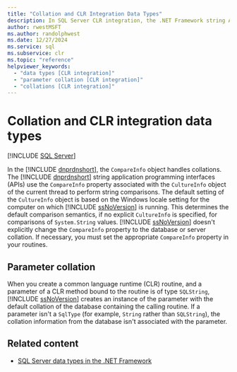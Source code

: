 ```yaml
---
title: "Collation and CLR Integration Data Types"
description: In SQL Server CLR integration, the .NET Framework string APIs use the CompareInfo property of CultureInfo of the current thread to perform string comparisons.
author: rwestMSFT
ms.author: randolphwest
ms.date: 12/27/2024
ms.service: sql
ms.subservice: clr
ms.topic: "reference"
helpviewer_keywords:
  - "data types [CLR integration]"
  - "parameter collation [CLR integration]"
  - "collations [CLR integration]"
---
```

# Collation and CLR integration data types

[!INCLUDE [SQL Server](../../includes/applies-to-version/sqlserver.md)]

In the [!INCLUDE [dnprdnshort](../../includes/dnprdnshort-md.md)], the `CompareInfo` object handles collations. The [!INCLUDE [dnprdnshort](../../includes/dnprdnshort-md.md)] string application programming interfaces (APIs) use the `CompareInfo` property associated with the `CultureInfo` object of the current thread to perform string comparisons. The default setting of the `CultureInfo` object is based on the Windows locale setting for the computer on which [!INCLUDE [ssNoVersion](../../includes/ssnoversion-md.md)] is running. This determines the default comparison semantics, if no explicit `CultureInfo` is specified, for comparisons of `System.String` values. [!INCLUDE [ssNoVersion](../../includes/ssnoversion-md.md)] doesn't explicitly change the `CompareInfo` property to the database or server collation. If necessary, you must set the appropriate `CompareInfo` property in your routines.

## Parameter collation

When you create a common language runtime (CLR) routine, and a parameter of a CLR method bound to the routine is of type `SQLString`, [!INCLUDE [ssNoVersion](../../includes/ssnoversion-md.md)] creates an instance of the parameter with the default collation of the database containing the calling routine. If a parameter isn't a `SqlType` (for example, `String` rather than `SQLString`), the collation information from the database isn't associated with the parameter.

## Related content

- [SQL Server data types in the .NET Framework](sql-server-data-types-in-the-net-framework.md)
